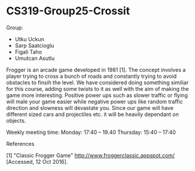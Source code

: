 # CS319-Group25-Crossit

Group: 
- Utku Uckun
- Sarp Saatcioglu
- Figali Taho
- Umutcan Asutlu

Frogger is an arcade game developed in 1981 [1]. The concept involves a player trying to cross a bunch of roads and constantly trying to avoid obstacles to finsih the level. We have considered doing something similiar for this course, adding some twists to it as well with the aim of making the game more interesting. Positive power ups such as slower traffic or flying will male your game easier while negative power ups like random traffic direction and slowness will devastate you. Since our game will have different sized cars and projectiles etc. it will be heavily dependant on objects. 


Weekly meeting time:
Monday: 17:40 – 19.40 
Thursday: 15:40 – 17:40


References 

[1] "Classic Frogger Game"
http://www.froggerclassic.appspot.com/ [Accessed, 12 Oct 2016].
 

